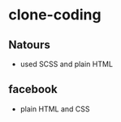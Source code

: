 # clone-coding

## Natours

<ul>
<li> used SCSS and plain HTML </li>
</ul>

## facebook

<ul>
<li> plain HTML and CSS </li>
</ul>
